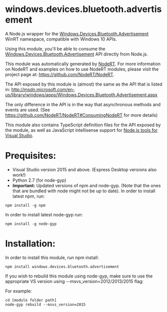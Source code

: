 # windows.devices.bluetooth.advertisement

A Node.js wrapper for the <a href="http://msdn.microsoft.com/en-us/library/windows/apps/Windows.Devices.Bluetooth.Advertisement.aspx" target="_blank">Windows.Devices.Bluetooth.Advertisement</a> WinRT namespace, compatible with Windows 10 APIs.

Using this module, you'll be able to consume the <a href="http://msdn.microsoft.com/en-us/library/windows/apps/Windows.Devices.Bluetooth.Advertisement.aspx" target="_blank">Windows.Devices.Bluetooth.Advertisement</a> API directly from Node.js.

This module was automatically generated by <a href="https://github.com/NodeRT/NodeRT" target="_blank">NodeRT</a>.
For more information on NodeRT and examples on how to use NodeRT modules, please visit the project page at: <a href="https://github.com/NodeRT/NodeRT" target="_blank">https://github.com/NodeRT/NodeRT</a>.

The API exposed by this module is (almost) the same as the API that is listed in: <a href="http://msdn.microsoft.com/en-us/library/windows/apps/Windows.Devices.Bluetooth.Advertisement.aspx" target="_blank">http://msdn.microsoft.com/en-us/library/windows/apps/Windows.Devices.Bluetooth.Advertisement.aspx</a>

The only difference in the API is in the way that asynchronous methods and events are used. (See <a href="https://github.com/NodeRT/NodeRT#ConsumingNodeRT" target="_blank">https://github.com/NodeRT/NodeRT#ConsumingNodeRT</a> for more details)

This module also contains TypeScript definition files for the API exposed by the module, as well as JavaScript intellisense support for <a href="http://nodejstools.codeplex.com/" target="_blank">Node.js tools for Visual Studio</a>.

# Prequisites:

-   Visual Studio version 2015 and above. (Express Desktop versions also work!)
-   Python 2.7 (for node-gyp)
-   <b>Important:</b> Updated versions of npm and node-gyp. (Note that the ones that are bundled with node might not be up to date). In order to install latest npm, run:

```
npm install -g npm
```

In order to install latest node-gyp run:

```
npm install -g node-gyp
```

# Installation:

In order to install this module, run npm install:

```
npm install windows.devices.bluetooth.advertisement
```

If you wish to rebuild this module using node-gyp, make sure to use the appropriate VS version using --msvs_version=2012/2013/2015 flag:

For example:

```
cd [module folder path]
node-gyp rebuild --msvs_version=2015
```
